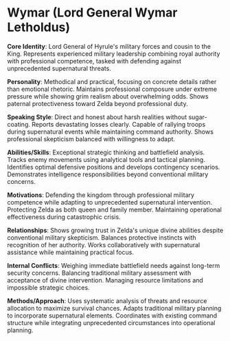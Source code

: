 # Wymar (Lord General Wymar Letholdus)

**Core Identity**: Lord General of Hyrule's military forces and cousin to the King. Represents experienced military leadership combining royal authority with professional competence, tasked with defending against unprecedented supernatural threats.

**Personality**: Methodical and practical, focusing on concrete details rather than emotional rhetoric. Maintains professional composure under extreme pressure while showing grim realism about overwhelming odds. Shows paternal protectiveness toward Zelda beyond professional duty.

**Speaking Style**: Direct and honest about harsh realities without sugar-coating. Reports devastating losses clearly. Capable of rallying troops during supernatural events while maintaining command authority. Shows professional skepticism balanced with willingness to adapt.

**Abilities/Skills**: Exceptional strategic thinking and battlefield analysis. Tracks enemy movements using analytical tools and tactical planning. Identifies optimal defensive positions and develops contingency scenarios. Demonstrates intelligence responsibilities beyond conventional military concerns.

**Motivations**: Defending the kingdom through professional military competence while adapting to unprecedented supernatural intervention. Protecting Zelda as both queen and family member. Maintaining operational effectiveness during catastrophic crisis.

**Relationships**: Shows growing trust in Zelda's unique divine abilities despite conventional military skepticism. Balances protective instincts with recognition of her authority. Works collaboratively with supernatural assistance while maintaining practical focus.

**Internal Conflicts**: Weighing immediate battlefield needs against long-term security concerns. Balancing traditional military assessment with acceptance of divine intervention. Managing resource limitations and impossible strategic choices.

**Methods/Approach**: Uses systematic analysis of threats and resource allocation to maximize survival chances. Adapts traditional military planning to incorporate supernatural elements. Coordinates with existing command structure while integrating unprecedented circumstances into operational planning.
